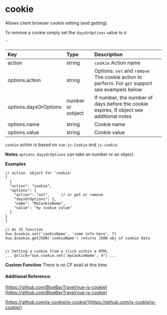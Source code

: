 # cookie

Allows client browser cookie setting \(and getting\).

To remove a cookie simply set the  `daysOrOptions` value to `0`

\`\`

| Key | Type | Description |
| :--- | :--- | :--- |
| action | string | `cookie` Action name |
| options.action | string | Options: `set`  and `remove` The cookie action to perform. For `get` support see exampels below |
| options.daysOrOptions | number or sobject | If number, the number of days before the cookie expires, If object see additional notes |
| options.name | string | Cookie name |
| options.value | string | Cookie value |

`cookie` action is based on `vue-js-Cookie` and `js-cookie`

**Notes** `options.daysOrOptions` can take an number or an object.

**Examples**

```text
// action  object for 'cookie'
[
  {
  "action": "cookie",
  "options": {
    "action": "set",     // or get or remove
    "daysOrOptions": 1,
    "name": "MyCookieName",
    "value": "my cookie value"
  }
}
]

// As JS function 
Vue.$cookie.set('cookieName', 'some info here', 7)
Vue.$cookie.getJSON('cookieName') returns JSON obj of cookie data


// Setting a cookie from a click within a HTML 
... @click="Vue.cookie.set('myCookieName', 4") ...

```

**Custom Function** There is no CF avail at this time.

#### Additional Reference:

[https://github.com/BlueBayTravel/vue-js-cookie](https://github.com/BlueBayTravel/vue-js-cookie)

 [https://github.com/js-cookie/js-cookie/](https://github.com/js-cookie/js-cookie/)

